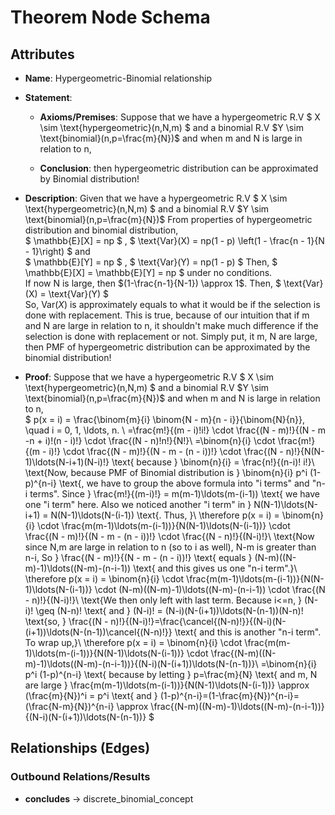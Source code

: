 # Theorem Node Schema

## Attributes

- **Name**: Hypergeometric-Binomial relationship

- **Statement**: 
  - **Axioms/Premises**: Suppose that we have a hypergeometric R.V $
  X \sim \text{hypergeometric}(n,N,m)
  $ and a binomial R.V $Y \sim \text{binomial}(n,p=\frac{m}{N})$ and when m and N is large in relation to n,  

  - **Conclusion**:  then hypergeometric distribution can be approximated by Binomial distribution!

- **Description**: Given that we have a hypergeometric R.V $
  X \sim \text{hypergeometric}(n,N,m)
  $ and a binomial R.V $Y \sim \text{binomial}(n,p=\frac{m}{N})$
  From properties of hypergeometric distribution and binomial distribution,  
  $
  \mathbb{E}[X] = np
  $
  ,
  $
  \text{Var}(X) = np(1 - p) \left(1 - \frac{n - 1}{N - 1}\right)
  $ 
  and\
  $
  \mathbb{E}[Y] = np
  $
  ,
  $
  \text{Var}(Y) = np(1 - p)
  $
  Then, 
  $
  \mathbb{E}[X] = \mathbb{E}[Y] = np
  $
  under no conditions.\
  If now N is large, then 
  $(1-\frac{n-1}{N-1}) \approx 1$. Then, 
  $
  \text{Var}(X) = \text{Var}(Y)
  $\
  So, $\text{Var}(X)$ is approximately equals to what it would be if the selection is done with replacement. This is true, because of our intuition that if m and N are large in relation to n, it shouldn't make much difference if the selection is done with replacement or not. Simply put, it m, N are large, then PMF of hypergeometric distribution can be approximated by the binomial distribution!

- **Proof**: 
  Suppose that we have a hypergeometric R.V $
  X \sim \text{hypergeometric}(n,N,m)
  $ and a binomial R.V $Y \sim \text{binomial}(n,p=\frac{m}{N})$ and when m and N is large in relation to n,\
  $
  p(x = i) = \frac{\binom{m}{i} \binom{N - m}{n - i}}{\binom{N}{n}}, \quad i = 0, 1, \ldots, n. \\
  =\frac{m!}{(m - i)!i!} \cdot \frac{(N - m)!}{(N - m -n + i)!(n - i)!} \cdot \frac{(N - n)!n!}{N!}\\
  =\binom{n}{i} \cdot \frac{m!}{(m - i)!} \cdot \frac{(N - m)!}{(N - m - (n - i))!} \cdot \frac{(N - n)!}{N(N-1)\ldots(N-i+1)(N-i)!}  \text{ because } \binom{n}{i} = \frac{n!}{(n-i)! i!}\\
  \text{Now, because PMF of Binomial distribution is } \binom{n}{i} p^i (1-p)^{n-i} \text{, we have to group the above formula into "i terms" and "n-i terms". Since } \frac{m!}{(m-i)!} = m(m-1)\ldots(m-(i-1)) \text{ we have one "i term" here. Also we noticed another "i term" in } N(N-1)\ldots(N-i+1) = N(N-1)\ldots(N-(i-1)) \text{. Thus, }\\
  \therefore p(x = i) = \binom{n}{i} \cdot \frac{m(m-1)\ldots(m-(i-1))}{N(N-1)\ldots(N-(i-1))} \cdot \frac{(N - m)!}{(N - m - (n - i))!} \cdot \frac{(N - n)!}{(N-i)!}\\
  \text{Now since N,m are large in relation to n (so to i as well), N-m is greater than n-i, So } \frac{(N - m)!}{(N - m - (n - i))!} \text{ equals } (N-m)((N-m)-1)\ldots((N-m)-(n-i-1)) \text{ and this gives us one "n-i term".}\\
  \therefore p(x = i) = \binom{n}{i} \cdot \frac{m(m-1)\ldots(m-(i-1))}{N(N-1)\ldots(N-(i-1))} \cdot (N-m)((N-m)-1)\ldots((N-m)-(n-i-1)) \cdot \frac{(N - n)!}{(N-i)!}\\
  \text{We then only left with last term. Because i<=n, } (N-i)! \geq (N-n)! \text{ and } (N-i)! = (N-i)(N-(i+1))\ldots(N-(n-1))(N-n)! \text{so, } \frac{(N - n)!}{(N-i)!}=\frac{\cancel{(N-n)!}}{(N-i)(N-(i+1))\ldots(N-(n-1))\cancel{(N-n)!}} \text{ and this is another "n-i term". To wrap up,}\\
  \therefore p(x = i) = \binom{n}{i} \cdot \frac{m(m-1)\ldots(m-(i-1))}{N(N-1)\ldots(N-(i-1))} \cdot \frac{(N-m)((N-m)-1)\ldots((N-m)-(n-i-1))}{(N-i)(N-(i+1))\ldots(N-(n-1))}\\
  =\binom{n}{i} p^i (1-p)^{n-i} \text{ because by letting } p=\frac{m}{N} \text{ and m, N are large } \frac{m(m-1)\ldots(m-(i-1))}{N(N-1)\ldots(N-(i-1))} \approx (\frac{m}{N})^i = p^i \text{ and } (1-p)^{n-i}=(1-\frac{m}{N})^{n-i}=(\frac{N-m}{N})^{n-i} \approx \frac{(N-m)((N-m)-1)\ldots((N-m)-(n-i-1))}{(N-i)(N-(i+1))\ldots(N-(n-1))}
  $

## Relationships (Edges)

### Outbound Relations/Results
- **concludes** → discrete_binomial_concept
